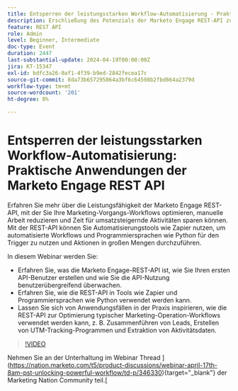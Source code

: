 ```yaml
---
title: Entsperren der leistungsstarken Workflow-Automatisierung - Praktische Anwendungen der Marketo Engage REST-API
description: Erschließung des Potenzials der Marketo Engage REST-API zur Automatisierung von Marketing-Workflows, Integration von Tools wie Zapier, Nutzung von Python für Massenaktionen und Optimierung von Aufgaben wie Lead-Zusammenführung, UTM-Tracking und Aktivitätsdatenextraktion.
feature: REST API
role: Admin
level: Beginner, Intermediate
doc-type: Event
duration: 2447
last-substantial-update: 2024-04-19T00:00:00Z
jira: KT-15347
exl-id: bdfc3a26-0af1-4f39-b9ed-2842fecea17c
source-git-commit: 8da73b657295864a3bf6c64598b2fbd664a2379d
workflow-type: tm+mt
source-wordcount: '201'
ht-degree: 0%

---
```


# Entsperren der leistungsstarken Workflow-Automatisierung: Praktische Anwendungen der Marketo Engage REST API

Erfahren Sie mehr über die Leistungsfähigkeit der Marketo Engage REST-API, mit der Sie Ihre Marketing-Vorgangs-Workflows optimieren, manuelle Arbeit reduzieren und Zeit für umsatzsteigernde Aktivitäten sparen können. Mit der REST-API können Sie Automatisierungstools wie Zapier nutzen, um automatisierte Workflows und Programmiersprachen wie Python für den Trigger zu nutzen und Aktionen in großen Mengen durchzuführen.

In diesem Webinar werden Sie:

- Erfahren Sie, was die Marketo Engage-REST-API ist, wie Sie Ihren ersten API-Benutzer erstellen und wie Sie die API-Nutzung benutzerübergreifend überwachen.
- Erfahren Sie, wie die REST-API in Tools wie Zapier und Programmiersprachen wie Python verwendet werden kann.
- Lassen Sie sich von Anwendungsfällen in der Praxis inspirieren, wie die REST-API zur Optimierung typischer Marketing-Operation-Workflows verwendet werden kann, z. B. Zusammenführen von Leads, Erstellen von UTM-Tracking-Programmen und Extraktion von Aktivitätsdaten.

>[!VIDEO](https://video.tv.adobe.com/v/3428435/?learn=on)


Nehmen Sie an der Unterhaltung im Webinar Thread ](https://nation.marketo.com/t5/product-discussions/webinar-april-17th-8am-pst-unlocking-powerful-workflow/td-p/346330){target="_blank"} der Marketing Nation Community teil.[
